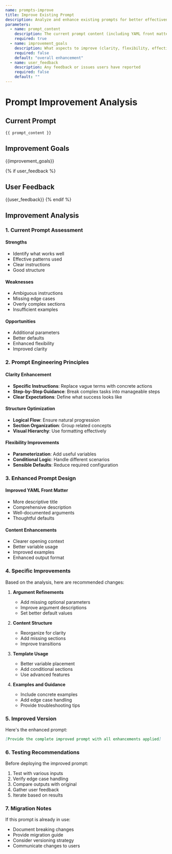 ```yaml
---
name: prompts-improve
title: Improve Existing Prompt
description: Analyze and enhance existing prompts for better effectiveness
parameters:
  - name: prompt_content
    description: The current prompt content (including YAML front matter)
    required: true
  - name: improvement_goals
    description: What aspects to improve (clarity, flexibility, effectiveness)
    required: false
    default: "overall enhancement"
  - name: user_feedback
    description: Any feedback or issues users have reported
    required: false
    default: ""
---
```


# Prompt Improvement Analysis

## Current Prompt
```
{{ prompt_content }}
```

## Improvement Goals
{{improvement_goals}}

{% if user_feedback %}
## User Feedback
{{user_feedback}}
{% endif %}

## Improvement Analysis

### 1. Current Prompt Assessment

#### Strengths
- Identify what works well
- Effective patterns used
- Clear instructions
- Good structure

#### Weaknesses
- Ambiguous instructions
- Missing edge cases
- Overly complex sections
- Insufficient examples

#### Opportunities
- Additional parameters
- Better defaults
- Enhanced flexibility
- Improved clarity

### 2. Prompt Engineering Principles

#### Clarity Enhancement
- **Specific Instructions**: Replace vague terms with concrete actions
- **Step-by-Step Guidance**: Break complex tasks into manageable steps
- **Clear Expectations**: Define what success looks like

#### Structure Optimization
- **Logical Flow**: Ensure natural progression
- **Section Organization**: Group related concepts
- **Visual Hierarchy**: Use formatting effectively

#### Flexibility Improvements
- **Parameterization**: Add useful variables
- **Conditional Logic**: Handle different scenarios
- **Sensible Defaults**: Reduce required configuration

### 3. Enhanced Prompt Design

#### Improved YAML Front Matter
- More descriptive title
- Comprehensive description
- Well-documented arguments
- Thoughtful defaults

#### Content Enhancements
- Clearer opening context
- Better variable usage
- Improved examples
- Enhanced output format

### 4. Specific Improvements

Based on the analysis, here are recommended changes:

1. **Argument Refinements**
   - Add missing optional parameters
   - Improve argument descriptions
   - Set better default values

2. **Content Structure**
   - Reorganize for clarity
   - Add missing sections
   - Improve transitions

3. **Template Usage**
   - Better variable placement
   - Add conditional sections
   - Use advanced features

4. **Examples and Guidance**
   - Include concrete examples
   - Add edge case handling
   - Provide troubleshooting tips

### 5. Improved Version

Here's the enhanced prompt:

```markdown
[Provide the complete improved prompt with all enhancements applied]
```

### 6. Testing Recommendations

Before deploying the improved prompt:
1. Test with various inputs
2. Verify edge case handling
3. Compare outputs with original
4. Gather user feedback
5. Iterate based on results

### 7. Migration Notes

If this prompt is already in use:
- Document breaking changes
- Provide migration guide
- Consider versioning strategy
- Communicate changes to users